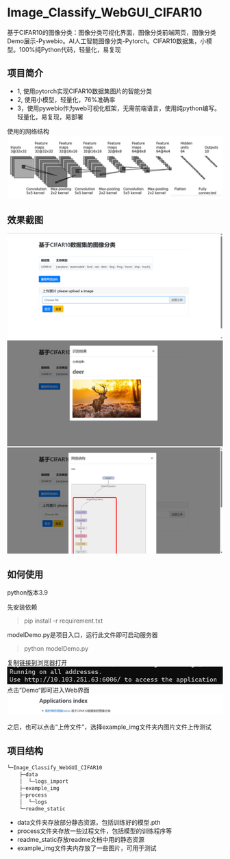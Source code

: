 # Image_Classify_WebGUI_CIFAR10

基于CIFAR10的图像分类：图像分类可视化界面，图像分类前端网页，图像分类Demo展示-Pywebio。AI人工智能图像分类-Pytorch。CIFAR10数据集，小模型。100%纯Python代码，轻量化，易复现 

## 项目简介
* 1, 使用pytorch实现CIFAR10数据集图片的智能分类
* 2, 使用小模型，轻量化，76%准确率
* 3，使用pywebio作为web可视化框架，无需前端语言，使用纯python编写。轻量化，易复现，易部署

使用的网络结构
![image](https://github.com/bytesc/Image_Classify_WebGUI_CIFAR10/blob/main/readme_static/readme_img/net.png)

## 效果截图
![image](https://github.com/bytesc/Image_Classify_WebGUI_CIFAR10/blob/main/readme_static/readme_img/1.png)
![image](https://github.com/bytesc/Image_Classify_WebGUI_CIFAR10/blob/main/readme_static/readme_img/2.png)
![image](https://github.com/bytesc/Image_Classify_WebGUI_CIFAR10/blob/main/readme_static/readme_img/3.png)

## 如何使用
python版本3.9

先安装依赖
> pip install -r requirement.txt

modelDemo.py是项目入口，运行此文件即可启动服务器
> python modelDemo.py

复制链接到浏览器打开
![image](https://github.com/bytesc/Image_Classify_WebGUI_CIFAR10/blob/main/readme_static/readme_img/p1.png) 
点击”Demo“即可进入Web界面
![image](https://github.com/bytesc/Image_Classify_WebGUI_CIFAR10/blob/main/readme_static/readme_img/p2.png)

之后，也可以点击“上传文件”，选择example_img文件夹内图片文件上传测试

## 项目结构
```
└─Image_Classify_WebGUI_CIFAR10
    ├─data
    │  └─logs_import 
    ├─example_img
    ├─process
    │  └─logs
    └─readme_static
```
* data文件夹存放部分静态资源，包括训练好的模型.pth
* process文件夹存放一些过程文件，包括模型的训练程序等
* readme_static存放readme文档中用的静态资源
* example_img文件夹内存放了一些图片，可用于测试